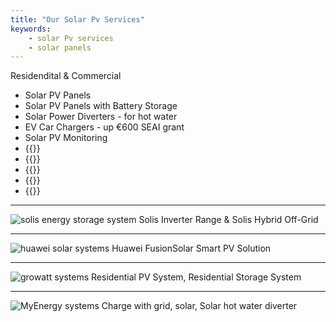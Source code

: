 ```yaml
---
title: "Our Solar Pv Services"
keywords: 
    - solar Pv services
    - solar panels
---
```

Residendital & Commercial

- Solar PV Panels
- Solar PV Panels with Battery Storage
- Solar Power Diverters - for hot water
- EV Car Chargers - up €600 SEAI grant
- Solar PV Monitoring
- {{<extlink text="Solis with Energy Storage" href="https://www.solisinverters.com/uk/Residential-Solutions.html#page1/" icon="fa fa-external-link">}}
- {{<extlink text="Huawei Residential Smart PV & ESS Solution" href="https://solar.huawei.com/en/" icon="fa fa-external-link">}}
- {{<extlink text="Growatt Solar PV Systems" href="https://us.growatt.com/solutions/off-grid-storage-system" icon="fa fa-external-link">}}
- {{<extlink text="Victron ESS Systems" href="https://www.victronenergy.com/" icon="fa fa-external-link">}}
- {{<extlink text="My Energi Systems" href="https://www.myenergi.com/ie" icon="fa fa-external-link">}}

---

![solis energy storage system](../images/solis1.png "Solis Inverter Range & Solis Hybrid Off-Grid")  Solis Inverter Range & Solis Hybrid Off-Grid

---

![huawei solar systems](../images/huawei1.png "Huawei FusionSolar Smart PV Solution")  Huawei FusionSolar Smart PV Solution

---

![growatt systems](../images/growatt.png "Residential PV System, Residential Storage System")  Residential PV System, Residential Storage System

---

![MyEnergy systems](../images/myenergy.png "Charge with grid, solar, Solar hot water diverter")  Charge with grid, solar, Solar hot water diverter